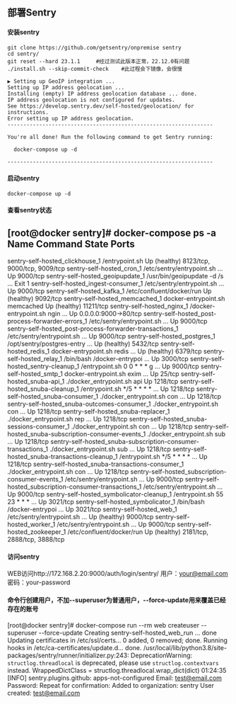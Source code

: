 ## 部署Sentry

#### 安装sentry
```
git clone https://github.com/getsentry/onpremise sentry
cd sentry/
git reset --hard 23.1.1		#经过测试此版本正常，22.12.0有问题
./install.sh --skip-commit-check	#此过程会下镜像，会很慢

▶ Setting up GeoIP integration ...
Setting up IP address geolocation ...
Installing (empty) IP address geolocation database ... done.
IP address geolocation is not configured for updates.
See https://develop.sentry.dev/self-hosted/geolocation/ for instructions.
Error setting up IP address geolocation.
-----------------------------------------------------------------

You're all done! Run the following command to get Sentry running:

  docker-compose up -d

-----------------------------------------------------------------
```


#### 启动sentry
```
docker-compose up -d
```

#### 查看sentry状态
[root@docker sentry]# docker-compose ps -a
                            Name                                           Command                  State                  Ports
--------------------------------------------------------------------------------------------------------------------------------------------
sentry-self-hosted_clickhouse_1                                 /entrypoint.sh                   Up (healthy)   8123/tcp, 9000/tcp, 9009/tcp
sentry-self-hosted_cron_1                                       /etc/sentry/entrypoint.sh  ...   Up             9000/tcp
sentry-self-hosted_geoipupdate_1                                /usr/bin/geoipupdate -d /s ...   Exit 1
sentry-self-hosted_ingest-consumer_1                            /etc/sentry/entrypoint.sh  ...   Up             9000/tcp
sentry-self-hosted_kafka_1                                      /etc/confluent/docker/run        Up (healthy)   9092/tcp
sentry-self-hosted_memcached_1                                  docker-entrypoint.sh memcached   Up (healthy)   11211/tcp
sentry-self-hosted_nginx_1                                      /docker-entrypoint.sh ngin ...   Up             0.0.0.0:9000->80/tcp
sentry-self-hosted_post-process-forwarder-errors_1              /etc/sentry/entrypoint.sh  ...   Up             9000/tcp
sentry-self-hosted_post-process-forwarder-transactions_1        /etc/sentry/entrypoint.sh  ...   Up             9000/tcp
sentry-self-hosted_postgres_1                                   /opt/sentry/postgres-entry ...   Up (healthy)   5432/tcp
sentry-self-hosted_redis_1                                      docker-entrypoint.sh redis ...   Up (healthy)   6379/tcp
sentry-self-hosted_relay_1                                      /bin/bash /docker-entrypoi ...   Up             3000/tcp
sentry-self-hosted_sentry-cleanup_1                             /entrypoint.sh 0 0 * * * g ...   Up             9000/tcp
sentry-self-hosted_smtp_1                                       docker-entrypoint.sh exim  ...   Up             25/tcp
sentry-self-hosted_snuba-api_1                                  ./docker_entrypoint.sh api       Up             1218/tcp
sentry-self-hosted_snuba-cleanup_1                              /entrypoint.sh */5 * * * * ...   Up             1218/tcp
sentry-self-hosted_snuba-consumer_1                             ./docker_entrypoint.sh con ...   Up             1218/tcp
sentry-self-hosted_snuba-outcomes-consumer_1                    ./docker_entrypoint.sh con ...   Up             1218/tcp
sentry-self-hosted_snuba-replacer_1                             ./docker_entrypoint.sh rep ...   Up             1218/tcp
sentry-self-hosted_snuba-sessions-consumer_1                    ./docker_entrypoint.sh con ...   Up             1218/tcp
sentry-self-hosted_snuba-subscription-consumer-events_1         ./docker_entrypoint.sh sub ...   Up             1218/tcp
sentry-self-hosted_snuba-subscription-consumer-transactions_1   ./docker_entrypoint.sh sub ...   Up             1218/tcp
sentry-self-hosted_snuba-transactions-cleanup_1                 /entrypoint.sh */5 * * * * ...   Up             1218/tcp
sentry-self-hosted_snuba-transactions-consumer_1                ./docker_entrypoint.sh con ...   Up             1218/tcp
sentry-self-hosted_subscription-consumer-events_1               /etc/sentry/entrypoint.sh  ...   Up             9000/tcp
sentry-self-hosted_subscription-consumer-transactions_1         /etc/sentry/entrypoint.sh  ...   Up             9000/tcp
sentry-self-hosted_symbolicator-cleanup_1                       /entrypoint.sh 55 23 * * * ...   Up             3021/tcp
sentry-self-hosted_symbolicator_1                               /bin/bash /docker-entrypoi ...   Up             3021/tcp
sentry-self-hosted_web_1                                        /etc/sentry/entrypoint.sh  ...   Up (healthy)   9000/tcp
sentry-self-hosted_worker_1                                     /etc/sentry/entrypoint.sh  ...   Up             9000/tcp
sentry-self-hosted_zookeeper_1                                  /etc/confluent/docker/run        Up (healthy)   2181/tcp, 2888/tcp, 3888/tcp


#### 访问sentry
WEB访问http://172.168.2.20:9000/auth/login/sentry/
用户：your@email.com
密码：your-password


#### 命令行创建用户，不加--superuser为普通用户，--force-update用来覆盖已经存在的账号
[root@docker sentry]# docker-compose run --rm web createuser --superuser --force-update
Creating sentry-self-hosted_web_run ... done
Updating certificates in /etc/ssl/certs...
0 added, 0 removed; done.
Running hooks in /etc/ca-certificates/update.d...
done.
/usr/local/lib/python3.8/site-packages/sentry/runner/initializer.py:243: DeprecationWarning: `structlog.threadlocal` is deprecated, please use `structlog.contextvars` instead.
  WrappedDictClass = structlog.threadlocal.wrap_dict(dict)
01:24:35 [INFO] sentry.plugins.github: apps-not-configured
Email: test@email.com
Password:
Repeat for confirmation:
Added to organization: sentry
User created: test@email.com

